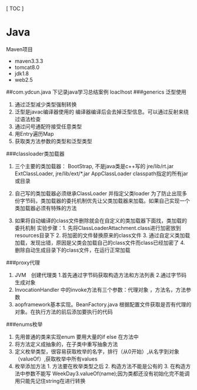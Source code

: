 [ TOC ]
# Java
  Maven项目
  * maven3.3.3
  * tomcat8.0
  * jdk1.8
  * web2.5

##com.ydcun.java 下记录java学习总结案例
loaclhost
###generics 泛型使用
  1. 通过泛型减少类型强制转换
  2. 泛型是javac编译器使用的 编译器编译后会去掉泛型信息。可以通过反射来绕过语法检查
  3. 通过问号通配符接受任意类型
  4. 用Entry遍历Map
  5. 获取类方法参数的类型和泛型类型

###classloader类加载器
  1.  三个主要的类加载器：	BootStrap, 不是java类是c++写的   jre/lib/rt.jar
  					ExtClassLoader, 			   jre/lib/ext/*.jar
  					AppClassLoader				   classpath指定的所有jar或目录

  2.  自己写的类加载器必须继承ClassLoader  并指定父类loader
      为了防止出现多份字节码，类加载器的委托机制优先让父类加载器来加载。如果自己实现一个类加载器必须有特殊的方法

  3.  如果将自动编译的class文件删除就会在自定义的类加载器下面找，类加载的委托机制
  		实验步骤：1. 先将ClassLoaderAttachment.class进行加密放到resources目录下
  			        2. 将加密的文件替换原来的class文件
  			        3. 通过自定义类加载加载，发现出错，原因是父类会加载自己的class文件而class已经加密了
         			  4. 删除自动生成目录下的class文件，在运行正常加载

###proxy代理
  1. JVM　创建代理类
      1.首先通过字节码获取构造方法和方法列表
      2.通过字节码生成对象
  2. InvocationHandler 中的invoke方法有三个参数：代理对象 ，方法名，方法参数
  3. aopframework基本实现。BeanFactory.java 根据配置文件获取是否有代理的对象。在执行方法的前后添加要执行的代码

###enums枚举
  1. 先用普通的类来实现enum 要用大量的if else 在方法中
  2. 将方法定义成抽象的，在子类中重写抽象方法
  3. 定义枚举类型，很容易获取枚举的名字，排行（从0开始）,从名字到对象（valueOf）,获取枚举中所有values
  4. 枚举添加方法
    1. 方法要在枚举类型之后
    2. 构造方法不能是公有的
    3. 在构造方法中参数不能写 WeekDay3.valueOf(name);因为类都还没有初始化完不能调用只能先记住string在进行转换
